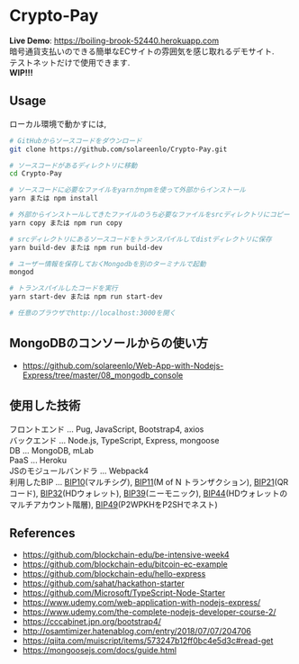 # Crypto-Pay
**Live Demo**: https://boiling-brook-52440.herokuapp.com  
暗号通貨支払いのできる簡単なECサイトの雰囲気を感じ取れるデモサイト.  
テストネットだけで使用できます.  
**WIP!!!**  

## Usage
ローカル環境で動かすには,
```bash
# GitHubからソースコードをダウンロード
git clone https://github.com/solareenlo/Crypto-Pay.git

# ソースコードがあるディレクトリに移動
cd Crypto-Pay

# ソースコードに必要なファイルをyarnかnpmを使って外部からインストール
yarn または npm install

# 外部からインストールしてきたファイルのうち必要なファイルをsrcディレクトリにコピー
yarn copy または npm run copy

# srcディレクトリにあるソースコードをトランスパイルしてdistディレクトリに保存
yarn build-dev または npm run build-dev

# ユーザー情報を保存しておくMongodbを別のターミナルで起動
mongod

# トランスパイルしたコードを実行
yarn start-dev または npm run start-dev

# 任意のブラウザでhttp://localhost:3000を開く
```

## MongoDBのコンソールからの使い方
- https://github.com/solareenlo/Web-App-with-Nodejs-Express/tree/master/08_mongodb_console

## 使用した技術
フロントエンド ... Pug, JavaScript, Bootstrap4, axios  
バックエンド ... Node.js, TypeScript, Express, mongoose   
DB ... MongoDB, mLab  
PaaS ... Heroku  
JSのモジュールバンドラ ... Webpack4  
利用したBIP ... [BIP10](https://github.com/bitcoin/bips/blob/master/bip-0010.mediawiki)(マルチシグ), [BIP11](https://github.com/bitcoin/bips/blob/master/bip-0011.mediawiki)(M of N トランザクション), [BIP21](https://github.com/bitcoin/bips/blob/master/bip-0021.mediawiki)(QRコード), [BIP32](https://github.com/bitcoin/bips/blob/master/bip-0032.mediawiki)(HDウォレット), [BIP39](https://github.com/bitcoin/bips/blob/master/bip-0039.mediawiki)(ニーモニック), [BIP44](https://github.com/bitcoin/bips/blob/master/bip-0044.mediawiki)(HDウォレットのマルチアカウント階層), [BIP49](https://github.com/bitcoin/bips/blob/master/bip-0049.mediawiki)(P2WPKHをP2SHでネスト)

## References
- https://github.com/blockchain-edu/be-intensive-week4
- https://github.com/blockchain-edu/bitcoin-ec-example
- https://github.com/blockchain-edu/hello-express
- https://github.com/sahat/hackathon-starter
- https://github.com/Microsoft/TypeScript-Node-Starter
- https://www.udemy.com/web-application-with-nodejs-express/
- https://www.udemy.com/the-complete-nodejs-developer-course-2/
- https://cccabinet.jpn.org/bootstrap4/
- http://osamtimizer.hatenablog.com/entry/2018/07/07/204706
- https://qiita.com/muiscript/items/573247b12ff0bc4e5d3c#read-get
- https://mongoosejs.com/docs/guide.html
